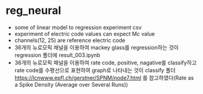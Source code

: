 # reg_neural

* some of linear model to regression experiment csv
* experiment of electric code values can expect Mc value
* channels(12, 25) are reference electric code 
* 36개의 뉴로모픽 채널을 이용하여 mackey glass를 regression하는 것이 regression 폴더에 result_003.ipynb
* 36개의 뉴로모픽 패널을 이용하여 rate code, positive, nagative를 classify하고 rate code를 수평선으로 표현하여 graph로 나타내는 것이 classify 폴더
https://lcnwww.epfl.ch/gerstner/SPNM/node7.html 를 참고하였다(Rate as a Spike Density (Average over Several Runs))
